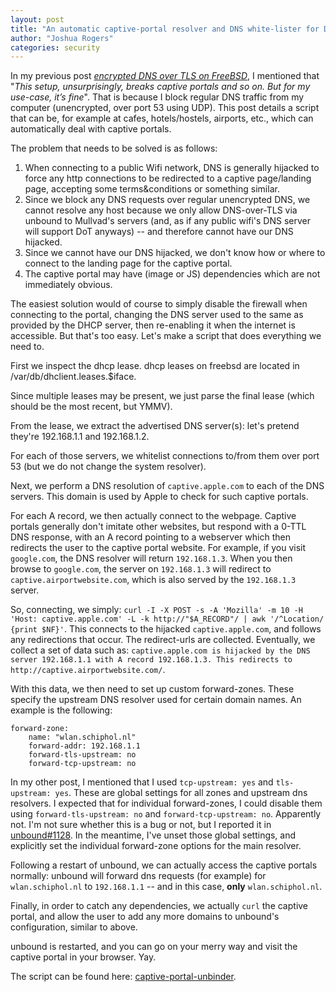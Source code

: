 ```yaml
---
layout: post
title: "An automatic captive-portal resolver and DNS white-lister for DNS over TLS with Unbound"
author: "Joshua Rogers"
categories: security
---
```


In my previous post [_encrypted DNS over TLS on FreeBSD_](https://joshua.hu/encrypted-dns-over-tls-unbound-mullvad-freebsd-block-unencrypted-dns-traffic), I mentioned that "_This setup, unsurprisingly, breaks captive portals and so on. But for my use-case, it’s fine_". That is because I block regular DNS traffic from my computer (unencrypted, over port 53 using UDP). This post details a script that can be, for example at cafes, hotels/hostels, airports, etc., which can automatically deal with captive portals.

The problem that needs to be solved is as follows:

1. When connecting to a public Wifi network, DNS is generally hijacked to force any http connections to be redirected to a captive page/landing page, accepting some terms&conditions or something similar.
2. Since we block any DNS requests over regular unencrypted DNS, we cannot resolve any host because we only allow DNS-over-TLS via unbound to Mullvad's servers (and, as if any public wifi's DNS server will support DoT anyways) -- and therefore cannot have our DNS hijacked.
3. Since we cannot have our DNS hijacked, we don't know how or where to connect to the landing page for the captive portal.
4. The captive portal may have (image or JS) dependencies which are not immediately obvious.

The easiest solution would of course to simply disable the firewall when connecting to the portal, changing the DNS server used to the same as provided by the DHCP server, then re-enabling it when the internet is accessible. But that's too easy. Let's make a script that does everything we need to.

First we inspect the dhcp lease. dhcp leases on freebsd are located in /var/db/dhclient.leases.$iface.

Since multiple leases may be present, we just parse the final lease (which should be the most recent, but YMMV).

From the lease, we extract the advertised DNS server(s): let's pretend they're 192.168.1.1 and 192.168.1.2.

For each of those servers, we whitelist connections to/from them over port 53 (but we do not change the system resolver).

Next, we perform a DNS resolution of `captive.apple.com` to each of the DNS servers. This domain is used by Apple to check for such captive portals.

For each A record, we then actually connect to the webpage. Captive portals generally don't imitate other websites, but respond with a 0-TTL DNS response, with an A record pointing to a webserver which then redirects the user to the captive portal website.
For example, if you visit `google.com`, the DNS resolver will return `192.168.1.3`. When you then browse to `google.com`, the server on `192.168.1.3` will redirect to `captive.airportwebsite.com`, which is also served by the `192.168.1.3` server.

So, connecting, we simply: `curl -I -X POST -s -A 'Mozilla' -m 10 -H 'Host: captive.apple.com' -L -k http://"$A_RECORD"/ | awk '/^Location/ {print $NF}'`.
This connects to the hijacked `captive.apple.com`, and follows any redirections that occur. The redirect-urls are collected.
Eventually, we collect a set of data such as: `captive.apple.com is hijacked by the DNS server 192.168.1.1 with A record 192.168.1.3. This redirects to http://captive.airportwebsite.com/`.

With this data, we then need to set up custom forward-zones. These specify the upstream DNS resolver used for certain domain names. An example is the following:

```
forward-zone:
	name: "wlan.schiphol.nl"
	forward-addr: 192.168.1.1
	forward-tls-upstream: no
	forward-tcp-upstream: no
```

In my other post, I mentioned that I used `tcp-upstream: yes` and `tls-upstream: yes`. These are global settings for all zones and upstream dns resolvers.
I expected that for individual forward-zones, I could disable them using `forward-tls-upstream: no` and `forward-tcp-upstream: no`. Apparently not. I'm not sure whether this is a bug or not, but I reported it in [unbound#1128](https://github.com/NLnetLabs/unbound/issues/1128). In the meantime, I've unset those global settings, and explicitly set the individual forward-zone options for the main resolver.

Following a restart of unbound, we can actually access the captive portals normally: unbound will forward dns requests (for example) for `wlan.schiphol.nl` to `192.168.1.1` -- and in this case, __only__ `wlan.schiphol.nl`.

Finally, in order to catch any dependencies, we actually `curl` the captive portal, and allow the user to add any more domains to unbound's configuration, similar to above.

unbound is restarted, and you can go on your merry way and visit the captive portal in your browser. Yay.

The script can be found here: [captive-portal-unbinder](https://github.com/MegaManSec/captive-portal-unbinder).
